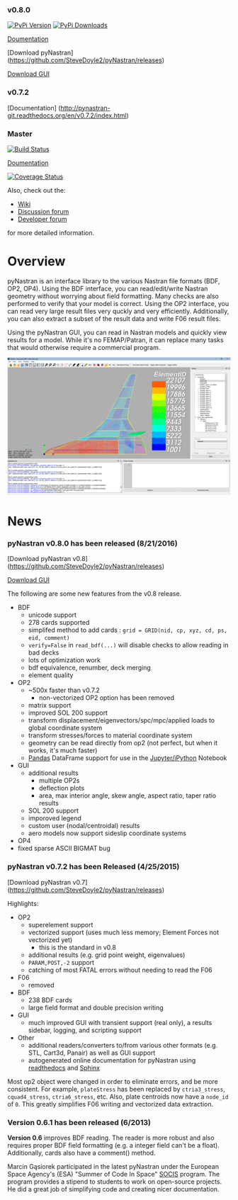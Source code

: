
### v0.8.0
[![PyPi Version](https://img.shields.io/pypi/v/pynastran.svg)](https://pypi.python.org/pypi/pyNastran)
[![PyPi Downloads](https://img.shields.io/pypi/dm/pynastran.svg)](https://pypi.python.org/pypi/pyNastran)

[Doumentation](http://pynastran-git.readthedocs.io/en/v0.8/)

[Download pyNastran] (https://github.com/SteveDoyle2/pyNastran/releases)

[Download GUI](https://sourceforge.net/projects/pynastran/files/?source=navbar)


### v0.7.2

<!--- [![Github Downloads](	https://img.shields.io/github/downloads/SteveDoyle2/pyNastran/latest/total.svg)  --->
<!--- [![All Downloads](https://img.shields.io/github/downloads/SteveDoyle2/pyNastran/total.svg)  --->
<!--- [![Total PyPi Downloads](https://img.shields.io/github/downloads/atom/atom/latest/pynastran.svg)]  --->
<!--- [![v0.7.2 Downloads](https://img.shields.io/github/downloads/atom/atom/v0.7.2/total.svg)]  --->

[Documentation] (http://pynastran-git.readthedocs.org/en/v0.7.2/index.html)

### Master

[![Build Status](https://travis-ci.org/SteveDoyle2/pyNastran.png)](https://travis-ci.org/SteveDoyle2/pyNastran)

[Doumentation](http://pynastran-git.readthedocs.org/en/latest/index.html)

[![Coverage Status](https://img.shields.io/coveralls/SteveDoyle2/pyNastrane/master.svg)](https://coveralls.io/github/SteveDoyle2/pyNastran?branch=master)

Also, check out the:
  * [Wiki](https://github.com/SteveDoyle2/pynastran/wiki)
  * [Discussion forum](http://groups.google.com/group/pynastran-discuss)
  * [Developer forum](http://groups.google.com/group/pynastran-dev)

for more detailed information.

<!--- this isn't setup... -->
<!--- http://stevedoyle2.github.io/pyNastran/ --->

# Overview

pyNastran is an interface library to the various Nastran file formats (BDF, OP2, OP4).  Using the BDF interface, you can read/edit/write Nastran geometry without worrying about field formatting.  Many checks are also performed to verify that your model is correct.  Using the OP2 interface, you can read very large result files very quckly and very efficiently.  Additionally, you can also extract a subset of the result data and write F06 result files.

Using the pyNastran GUI, you can read in Nastran models and quickly view results for a model.  While it's no FEMAP/Patran, it can replace many tasks that would otherwise require a commercial program.

![GUI](https://github.com/SteveDoyle2/pynastran/blob/v0.8/pyNastran/gui/images/caero.png)


<!--- Ripped off meshio  --->
<!--- [![Build Status](https://travis-ci.org/SteveDoyle2/pyNastran.svg?branch=master)](https://travis-ci.org/SteveDoyle2/pyNastran)  --->
<!--- [![codecov.io](https://codecov.io/github/SteveDoyle2/pyNastran/coverage.svg?branch=master)](https://codecov.io/github/SteveDoyle2/pyNastran?branch=master)  --->

<!--- ## pyNastran v0.8.0 has NOT been released (8/21/2016)   --->
<!--- [Download pyNastran v0.8] (https://github.com/SteveDoyle2/pyNastran/releases)  --->

# News

### pyNastran v0.8.0 has been released (8/21/2016)

  [Download pyNastran v0.8] (https://github.com/SteveDoyle2/pyNastran/releases)
  
  [Download GUI](https://sourceforge.net/projects/pynastran/files/?source=navbar)

The following are some new features from the v0.8 release.

 - BDF
   - unicode support
   - 278 cards supported
   - simplifed method to add cards : `grid = GRID(nid, cp, xyz, cd, ps, eid, comment)`
   - `verify=False` in `read_bdf(...)` will disable checks to allow reading in bad decks
   - lots of optimization work
   - bdf equivalence, renumber, deck merging
   - element quality
 - OP2
   - ~500x faster than v0.7.2
     - non-vectorized OP2 option has been removed
   - matrix support
   - improved SOL 200 support
   - transform displacement/eigenvectors/spc/mpc/applied loads to global coordinate system
   - transform stresses/forces to material coordinate system
   - geometry can be read directly from op2 (not perfect, but when it works, it's much faster)
   - [Pandas](http://pandas.pydata.org/) DataFrame support for use in the [Jupyter/iPython](http://jupyter.org/index.html) Notebook
 - GUI
   - additional results
      - multiple OP2s
      - deflection plots
      - area, max interior angle, skew angle, aspect ratio, taper ratio results
   - SOL 200 support
   - imporoved legend
   - custom user (nodal/centroidal) results
   - aero models now support sideslip coordinate systems
 - OP4
  - fixed sparse ASCII BIGMAT bug


### pyNastran v0.7.2 has been Released (4/25/2015)

[Download pyNastran v0.7] (https://github.com/SteveDoyle2/pyNastran/releases)

Highlights:
 * OP2
   * superelement support
   * vectorized support (uses much less memory; Element Forces not vectorized yet)
     - this is the standard in v0.8
   * additional results (e.g. grid point weight, eigenvalues)
   * `PARAM,POST,-2` support
   * catching of most FATAL errors without needing to read the F06
 * F06
   * removed
 * BDF
   * 238 BDF cards
   * large field format and double precision writing
 * GUI
   * much improved GUI with transient support (real only), a results sidebar, logging, and scripting support
 * Other
   * additional readers/converters to/from various other formats (e.g. STL, Cart3d, Panair) as well as GUI support
   * autogenerated online documentation for pyNastran using [readthedocs](https://rwww.readthedocs.org) and [Sphinx](http://sphinx-doc.org/)

Most op2 object were changed in order to eliminate errors, and be more consistent.  For example, `plateStress` has been replaced by `ctria3_stress`, `cquad4_stress`, `ctria6_stress`, etc.  Also, plate centroids now have a `node_id` of `0`.  This greatly simplifies F06 writing and vectorized data extraction.

### Version 0.6.1 has been released (6/2013)
**Version 0.6** improves BDF reading.  The reader is more robust and also requires proper BDF field formatting (e.g. a integer field can't be a float).  Additionally, cards also have a comment() method.

Marcin Gąsiorek participated in the latest pyNastran under the European Space Agency's (ESA) "Summer of Code In Space" [SOCIS](http://sophia.estec.esa.int/socis2012/?q=node/13) program.  The program provides a stipend to students to work on open-source projects.
He did a great job of simplifying code and creating nicer documentation.
